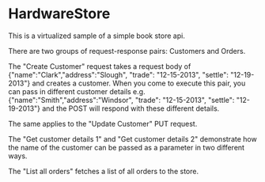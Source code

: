 # HardwareStore

This is a virtualized sample of a simple book store api.

There are two groups of request-response pairs: Customers and Orders.

The "Create Customer" request takes a request body of
{"name":"Clark","address":"Slough", "trade": "12-15-2013", "settle": "12-19-2013"}
and creates a customer.
When you come to execute this pair, you can pass in different customer details e.g. 
{"name":"Smith","address":"Windsor", "trade": "12-15-2013", "settle": "12-19-2013"}
and the POST will respond with these different details.

The same applies to the "Update Customer" PUT request.

The "Get customer details 1" and "Get customer details 2" demonstrate how the name of the customer
can be passed as a parameter in two different ways.

The "List all orders" fetches a list of all orders to the store.
